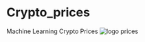 # Crypto_prices
Machine Learning Crypto Prices 
![logo  prices](https://user-images.githubusercontent.com/68432004/160911088-eaf70afe-d748-4580-ab1f-3b4e7186d239.png)
